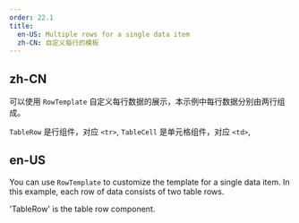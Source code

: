 ```yaml
---
order: 22.1
title:
  en-US: Multiple rows for a single data item
  zh-CN: 自定义每行的模板
---
```


## zh-CN

可以使用 `RowTemplate` 自定义每行数据的展示，本示例中每行数据分别由两行组成。

`TableRow` 是行组件，对应 `<tr>`, `TableCell` 是单元格组件，对应 `<td>`, 

## en-US

You can use `RowTemplate` to customize the template for a single data item. In this example, each row of data consists of two table rows.

'TableRow' is the table row component.
